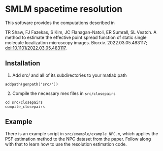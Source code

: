 # SMLM spacetime resolution

This software provides the computations described in

TR Shaw, FJ Fazekas, S Kim, JC Flanagan-Natoli, ER Sumrall, SL Veatch.
A method to estimate the effective point spread function of static single
molecule localization microscopy images. Biorxiv. 2022.03.05.483117;
[doi:10.1101/2022.03.05.483117](https://www.biorxiv.org/content/10.1101/2022.03.05.483117v1).

## Installation

1. Add src/ and all of its subdirectories to your matlab path
```
addpath(genpath('src/'))
```
2. Compile the necessary mex files in `src/closepairs`
```
cd src/closepairs
compile_closepairs
```

## Example

There is an example script in `src/example/example_NPC.m`, which applies the
PSF estimation method to the NPC dataset from the paper. Follow along with that to
learn how to use the resolution estimation code.


